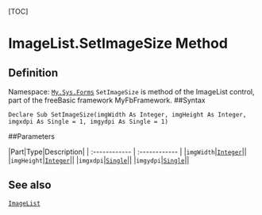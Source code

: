 [TOC]
# ImageList.SetImageSize Method

## Definition
Namespace: [`My.Sys.Forms`](My.Sys.Forms.md)
`SetImageSize` is method of the ImageList control, part of the freeBasic framework MyFbFramework.
##Syntax
```freeBasic
Declare Sub SetImageSize(imgWidth As Integer, imgHeight As Integer, imgxdpi As Single = 1, imgydpi As Single = 1)
```

##Parameters

|Part|Type|Description|
| :------------ | :------------ |
|`imgWidth`|[`Integer`]("https://www.freebasic.net/wiki/KeyPgInteger")||
|`imgHeight`|[`Integer`]("https://www.freebasic.net/wiki/KeyPgInteger")||
|`imgxdpi`|[`Single`]("https://www.freebasic.net/wiki/KeyPgSingle")||
|`imgydpi`|[`Single`]("https://www.freebasic.net/wiki/KeyPgSingle")||
## See also
[`ImageList`](ImageList.md)
